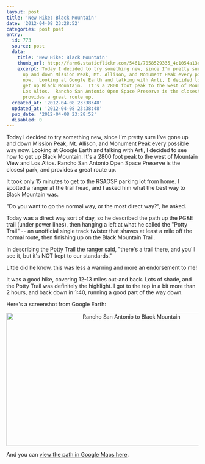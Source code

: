 ```yaml
---
layout: post
title: 'New Hike: Black Mountain'
date: '2012-04-08 23:28:52'
categories: post post
entry:
  id: 773
  source: post
  data:
    title: 'New Hike: Black Mountain'
    thumb_url: http://farm6.staticflickr.com/5461/7058529335_4c1054a13e_s.jpg
    excerpt: Today I decided to try something new, since I'm pretty sure I've gone
      up and down Mission Peak, Mt. Allison, and Monument Peak every possible way
      now.  Looking at Google Earth and talking with Arti, I decided to see how to
      get up Black Mountain.  It's a 2800 foot peak to the west of Mountain View and
      Los Altos.  Rancho San Antonio Open Space Preserve is the closest park, and
      provides a great route up.
  created_at: '2012-04-08 23:38:48'
  updated_at: '2012-04-08 23:38:48'
  pub_date: '2012-04-08 23:28:52'
  disabled: 0
---
```

Today I decided to try something new, since I'm pretty sure I've gone up and down Mission Peak, Mt. Allison, and Monument Peak every possible way now.  Looking at Google Earth and talking with Arti, I decided to see how to get up Black Mountain.  It's a 2800 foot peak to the west of Mountain View and Los Altos.  Rancho San Antonio Open Space Preserve is the closest park, and provides a great route up.

It took only 15 minutes to get to the RSAOSP parking lot from home.  I spotted a ranger at the trail head, and I asked him what the best way to Black Mountain was.

"Do you want to go the normal way, or the most direct way?", he asked.

Today was a direct way sort of day, so he described the path up the PG&E trail (under power lines), then hanging a left at what he called the "Potty Trail" -- an unofficial single track twister that shaves at least a mile off the normal route, then finishing up on the Black Mountain Trail.

In describing the Potty Trail the ranger said, "there's a trail there, and you'll see it, but it's NOT kept to our standards."

Little did he know, this was less a warning and more an endorsement to me!

It was a good hike, covering 12-13 miles out-and back.  Lots of shade, and the Potty Trail was definitely the highlight.  I got to the top in a bit more than 2 hours, and back down in 1:40, running a good part of the way down.

Here's a screenshot from Google Earth:
<p style="text-align:center;"><a href="http://www.flickr.com/photos/thenobot/7058529335/" title="Rancho San Antonio to Black Mountain by thenobot, on Flickr"><img src="http://farm6.staticflickr.com/5461/7058529335_4c1054a13e_z.jpg" width="640" height="349" alt="Rancho San Antonio to Black Mountain"></a></p>
And you can <a href="http://maps.google.com/maps/ms?msid=216260364569572714769.0004bd335d878f4d366ae&msa=0&ll=37.324692,-122.117379&spn=0.044911,0.074844">view the path in Google Maps here</a>.
